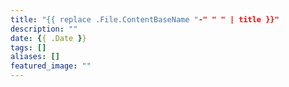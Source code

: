 ```yaml
---
title: "{{ replace .File.ContentBaseName "-" " " | title }}"
description: ""
date: {{ .Date }}
tags: []
aliases: []
featured_image: ""
---
```

